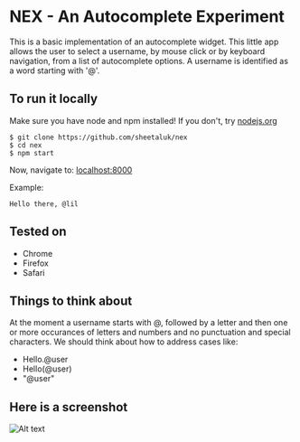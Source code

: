 # NEX - An Autocomplete Experiment
This is a basic implementation of an autocomplete widget. This little app allows the user to select a username, by mouse click or by keyboard navigation, from a list of autocomplete options.
A username is identified as a word starting with '@'.

## To run it locally
Make sure you have node and npm installed!
If you don't, try
[nodejs.org](http://nodejs.org)

```
$ git clone https://github.com/sheetaluk/nex
$ cd nex
$ npm start
```
Now, navigate to:
[localhost:8000](http://localhost:8000/app/index.html)

Example:
```
Hello there, @lil
```

## Tested on
* Chrome
* Firefox
* Safari

## Things to think about
At the moment a username starts with @, followed by a letter and then one or more occurances of letters and numbers and no punctuation and special characters. We should think about how to address cases like: 
* Hello.@user
* Hello(@user)
* "@user"

## Here is a screenshot
![Alt text](https://cloud.githubusercontent.com/assets/502186/12698482/69e45cd6-c76b-11e5-86ae-1019de82e183.png)
